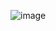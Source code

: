 ![image](https://github.com/In0code/Programming_note/assets/137425054/2af1e942-f13b-4fa6-afa7-96456895bd66)
